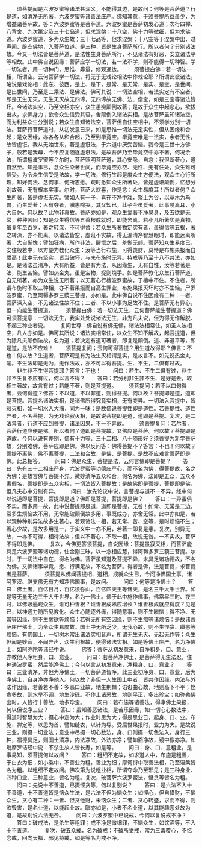 <!-- { "loadSidebar": true } -->
　　须菩提闻是六波罗蜜等诸法甚深义，不能得其边，是故问：何等是菩萨道？行是道，如清净无所著，六波罗蜜等诸善法庄严。佛知其意，于须菩提所益虽少，为增益诸菩萨故，答：六波罗蜜等是菩萨道。六波罗蜜是菩萨初发心道；次行四禅、八背舍、九次第定及三十七品道，但求涅槃；十八空，佛十力等微细，但为求佛道。六波罗蜜道，多为众生故；三十七品等，但求涅槃；十八空等于涅槃中出，过声闻、辟支佛地，入菩萨位道。是三种，皆是生身菩萨所行。所以者何？分别诸法故。今又一切法皆是菩萨道，是法性生身菩萨所行，不见诸法有好恶，安立诸法平等相故。此中佛自说因缘：菩萨应学一切法，若一法不学，则不能得一切种智。学一切法者，用一切种门，思惟、筹量，修观通达。
　　须菩提白佛：若一切法一相，所谓空。云何菩萨学一切法，将无于无戏论相法中作戏论耶？所谓此彼诸法。略说是戏论相：此东、彼西，是上、是下，是常、是无常，是实、是空，是世间、是出世间，乃至是二乘法、是佛法。佛可其说：一切法空相，若法实定有不空者，即是无生无灭，无生无灭故无四谛，无四谛故无佛、法、僧宝，如是三宝等诸法皆坏。今诸法实空，乃至空相亦空，众生愚痴颠倒故著；是故于众生中起悲心，欲拔出故，求佛身力；欲令众生信受其语，舍颠倒入诸法实相。是故菩萨虽知诸法空，而为利益众生分别说；若众生自知诸法空，菩萨但自住空相中，不须学分别一切法。菩萨行菩萨道时，从初发意已来，如是思惟一切法无定实性，但从因缘和合起；是众因缘，亦各各从和合起，乃至到毕竟空。毕竟空唯是一法实，余者无性，故皆虚诳。我从无始世来，著是虚诳法，于六道中厌受苦恼。我今是三世十方佛子，般若是我母，今不应复随逐虚诳法。是故菩萨乃至毕竟空中亦不著，何况余法，所谓檀波罗蜜等？尔时，菩萨照明菩萨道，其心安隐，自念：我但断著心，道自然至。知是事已，念众生染著世间，而毕竟空亦空、无性、无有住处，众生难可信受。为令众生信受是法故，学一切法，修行生起是度众生方便法，观众生心行所趣，知好何法、念何事、何所志愿。观时悉知众生所著处，皆是虚诳颠倒，忆想分别故著，无有根本实事。尔时，菩萨大欢喜，作是念：众生易度耳！所以者何？众生所著，皆是虚诳无实。譬如人有一子，喜在不净中戏，聚土为谷，以草木为鸟兽，而生爱著；人有夺者，瞋恚啼哭。其父知已，此子今虽爱著，此事易离耳，小大自休。何以故？此物非真故。菩萨亦如是，观众生爱著不净臭身，及五欲是无常，种种苦因；知是众生得信等五善根成就时，即能舍离。若小儿所著实是真物，虽复年至百岁，著之转深，不可得舍；若众生所著物定实有者，虽得信等五根，著之转深，亦不能离。以诸法皆空，虚诳不实故，得无漏清净智慧眼时，即能远离所著，大自惭愧；譬如狂病，所作非法，醒悟之后，羞惭无颜。菩萨知众生易度已，安住般若中，以方便力教化众生：汝等当行布施，可得饶财，莫恃是布施果报而自憍高！此中无有坚实，皆当破坏，与未布施时无异。持戒等乃至十八不共法，亦如是。是诸法虽清净，大有所益，皆是有为法，从因缘生，无有自性，汝等若著是法，能生苦恼。譬如热金丸，虽是宝物，捉则烧手。如是菩萨教化众生行菩萨道，自无所著，亦为众生说无所著；以无著心行檀波罗蜜故，于檀中不住。不住者，所谓布施时不取三种相，亦不著果报而自高生罪业，布施果报灭坏时亦不生恼。尸罗波罗蜜，乃至阿耨多罗三藐三菩提，亦如是。此中佛自说不住因缘有二种：一者、菩萨深入空，不见诸法性故不住；二者、不以小事为足故不住。是菩萨无有异心，但一向能生菩提道。
　　须菩提白佛：若一切法无生，云何菩萨能生菩提道？佛可须菩提意：一切法无生，我实处处说诸法无生，非为凡夫说，但为得无作解脱、不起三种业者说。
　　复问世尊：佛自说有佛无佛，诸法法相常住，如圣人法相空，凡人亦如是。佛可其所说：诸法实相常住，以众生不知不解故，起菩提道，但为除凡夫颠倒法故，名为道；若决定有道可著者，即复是颠倒。道、非道平等，即是道，是故不应难！
　　须菩提复问；云何可得菩提？用生道故得耶？佛言：不也！何以故？生道者，菩萨观是有为法生灭相谓是实，是故言不。如先说热金丸喻。不生法即是无为，无作法故，亦不可以得菩提。生、不生，二俱有过故。
　　非生非不生得菩提耶？答言：不也！
　　问曰：若生、不生二俱有过，非生非不生复不应有过，何以言不得？
　　答曰：若分别非生非不生、是好是丑，取相生著故，故言有过；若能不著，则是菩提道。
　　须菩提问：若不以四句得者，云何得道？佛答：不以道，不以非道，则得菩提。何以故？菩提即是道，道即是菩提。菩提名诸法实相，是诸佛所得究竟实相，无有变异。一切法入菩提中，皆寂灭相，如一切水入大海，同为一味；是故佛说菩提性即是道性。若菩提性、道性异者，不名菩提，为无戏论寂灭相，是故说菩提即是道，道即是菩提。复次，是二法异者，行道不应到菩提，诸法因果，不一不异故。
　　须菩提复问：若尔者，菩萨行道应便是佛。所以者何？道即是菩提故。又佛应是菩萨。何以故？菩提即是道故。今何以说有差别，佛有十力等、三十二相、八十随形好？须菩提为新学菩萨故，分别难佛，菩萨应即是佛。佛以反问答：佛得菩提不？答言：不也！何以故？菩提不离佛，佛不离菩提，二法和合故，是佛、是菩提。是故不应难言菩萨即是佛。此总相答。
　　问曰：佛是众生，菩提是法，云何言佛即是菩提？
　　答曰：先有三十二相庄严身，六波罗蜜等功德庄严心，而不名为佛，得菩提故，名之为佛；是故言佛与菩提不异。微妙清净五众和合，假名为佛，法即是五众，五众不离假名，菩提即是五众实相，一切法皆入菩提故；是故佛即是菩提，菩提即是佛，但凡夫心中分别有异。
　　问曰：汝先论议中说，言菩提与道不一不异，经中何以说道即是菩提，菩提即是道？佛即是菩提，菩提即是佛？
　　答曰：一异虽俱不实，而多用一故，此中说菩提即是道，道即是菩提，无咎！如常、无常是二边，常多生烦恼故不用，无常能破颠倒故多用，事既成办，亦舍无常。此中亦如是，若以观种种别异法故多生著心，若观诸法一相，若无常、苦、空等，是时烦恼不生；著心少故，是故多用是一，于实义中一亦不用，若著一即复是患。复次，别异无故，一亦不可得，相待法故；但以不著心，不取一相，故说无咎。一不实故，菩萨不得即是佛。
　　复次，今佛更答须菩提，自说因缘：菩提虽寂灭相，而菩萨能具足六波罗蜜等诸功德，住金刚三昧，以一念相应慧，得阿耨多罗三藐三菩提。尔时，于一切法中自在，得名为佛。菩萨虽知道及菩提不异，未具足诸功德故，不名为佛。又佛诸事毕竟，愿、行满足故，不名为菩萨。得者是佛，法是菩提，求菩提者是菩萨。
　　须菩提从佛闻菩提相、道相，成就众生已，今问净佛国土事。诸阿罗汉、辟支佛无有力知净佛国事，是故问。
　　问曰：何等是净佛土？
　　答曰：佛土者，百亿日月，百亿须弥山，百亿四天王等诸天，是名三千大千世界。如是等无量无边三千大千世界，名为一佛土。佛于此中施作佛事，佛常昼三时、夜三时，以佛眼遍观众生，谁可种善根？谁善根成熟应增长？谁善根成就应得度？见是已，以神通力随所见教化。众生心随逐外缘，得随意事，则不生瞋恼；得不净、无常等因缘，则不生贪欲等烦恼；若得无所有空因缘，则不生痴等诸烦恼：是故诸菩萨庄严佛土，为令众生易度故。国土中无所乏少，无我心故，则不生悭贪、瞋恚等烦恼。有佛国土，一切树木常出诸法实相音声，所谓无生无灭、无起无作等；众生但闻是妙音，不闻异声，众生利根故，便得诸法实相。如是等佛土庄严，名为净佛土，如阿弥陀等诸经中说。
　　佛答：菩萨从初发意来，自净粗身、口、意业，亦教他人净粗身、口、意业。
　　问曰：若菩萨净佛土，是菩萨得无生法忍，住神通波罗蜜，然后能净佛土；今何以言从初发意来，净粗身、口、意业？
　　答曰：三业清净，非但为净佛土，一切菩萨道皆净。此三业初净身、口、意业，后为净佛土，自身净亦净他人。何以故？非但一人生国土中者，皆共作因缘。内法与外法作因缘，若善若不善：多恶口业故，地生荆棘；谄诳曲心故，地则高下不平；悭贪多故，则水旱不调，地生沙砾。不作上诸恶故，地则平正，多出珍宝；如弥勒佛出时，人皆行十善故，地多珍宝。
　　问曰：若布施等诸善法，得净佛土果报，何以但说净三业？
　　答曰：虽知善恶诸法，是苦乐因缘，如一切心心数法中，得道时智慧为大；摄心中定为大；作业时思为大；得是思业已，起身、口、业。布施、禅定等，以思为首，譬如缝衣，以针为导。受后世果报时，业力为大。是故说三业，则摄一切业法；意业中尽摄一切心数法，身、口则摄一切色法入。身行三种，福德具足，则国土清净，内法净故，外法亦净；譬如面净故，镜中像亦净。如毗摩罗诘经中说：不杀生故人皆长寿，如是等。
　　问曰：身、口、意粗业，是事易知，须菩提何以故问？
　　答曰：粗细不定故，如求道人中，布施是粗善，于白衣为细；如小乘中，不善业为粗，善业为细；摩诃衍中取善法相，乃至涅槃皆名为粗。以粗细不定故问。佛次第为说粗业相，所谓夺命乃至邪见；是三种身业、四种口业、三种意业，皆名为粗。复次，破菩萨六波罗蜜法，悭贪等皆名为粗。
　　问曰：先说十不善道，已摄悭贪等，何以复别说？
　　答曰：是六法不入十不善道，十不善道皆是恼众生法，是六法不但为恼众生；如悭心，但自惜财，不恼众生。贪心有二种：一者、但贪他财，未恼众生；二者、贪心转盛，求而不得，则欲毁害，是名业道，以能起业故。瞋亦如是，小者不名业道，以其能趣恶处故为道，是故别说六法无咎。
　　问曰：六波罗蜜中已说戒，今何以复说戒不净？
　　答曰：破戒法，是杀生等粗罪；戒不净是微细罪，不恼众生，如饮酒等，不入十不善道。
　　复次，破五众戒，名为破戒；不破所受戒，常为三毒覆心，不忆念戒，回向天福，邪见持戒，如是等名为戒不净。
